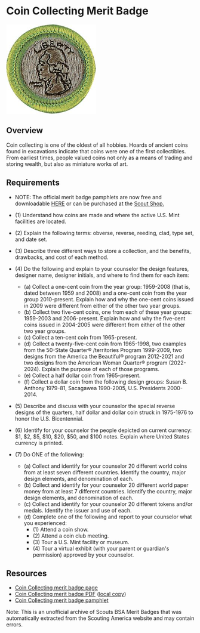 

# Coin Collecting Merit Badge

![Coin Collecting Merit Badge](images/coin-collecting-merit-badge.jpg)

## Overview



Coin collecting is one of the oldest of all hobbies. Hoards of ancient coins found in excavations indicate that coins were one of the first collectibles. From earliest times, people valued coins not only as a means of trading and storing wealth, but also as miniature works of art.

## Requirements

* NOTE:  The official merit badge pamphlets are now free and downloadable  [HERE](https://filestore.scouting.org/filestore/Merit_Badge_ReqandRes/Pamphlets/Coin%20Collecting.pdf) or can be purchased at the [Scout Shop.](https://www.scoutshop.org/)
* (1) Understand how coins are made and where the active U.S. Mint facilities  are located.
* (2) Explain the following terms: obverse, reverse, reeding, clad, type set, and date set.
* (3) Describe three different ways to store a collection, and the benefits, drawbacks, and cost of each method.
* (4) Do the following and explain to your counselor the design features, designer name, designer initials, and where to find them for each item:
    * (a) Collect a one-cent coin from the year group: 1959-2008 (that is, dated between 1959 and 2008) and a one-cent coin from the year group 2010-present. Explain how and why the one-cent coins issued in 2009 were different from either of the other two year groups.
    * (b) Collect two five-cent coins, one from each of these year groups: 1959-2003 and 2006-present. Explain how and why the five-cent coins issued in 2004-2005 were different from either of the other two year groups.
    * (c) Collect a ten-cent coin from 1965-present.
    * (d) Collect a twenty-five-cent coin from 1965-1998, two examples from the 50-State Quarter® /territories Program 1999-2009, two designs from the America the Beautiful® program 2012-2021 and two designs from the American Woman Quarter® program (2022-2024). Explain the purpose of each of those programs.
    * (e) Collect a half dollar coin from 1965-present.
    * (f) Collect a dollar coin from the following design groups: Susan B. Anthony 1979-81, Sacagawea 1990-2005, U.S. Presidents 2000-2014.


* (5) Describe and discuss with your counselor the special reverse designs of the quarters, half dollar and dollar coin struck in 1975-1976 to honor the U.S. Bicentennial.
* (6) Identify for your counselor the people depicted on current currency: $1, $2, $5, $10, $20, $50, and $100 notes. Explain where United States currency is printed.
* (7) Do ONE of the following:
    * (a) Collect and identify for your counselor 20 different world coins from at least seven different countries. Identify the country, major design elements, and denomination of each.
    * (b) Collect and identify for your counselor 20 different world paper money from at least 7 different countries. Identify the country, major design elements, and denomination of each.
    * (c) Collect and identify for your counselor 20 different tokens and/or medals. Identify the issuer and use of each.
    * (d) Complete one of the following and report to your counselor what you experienced:
        * (1) Attend a coin show.
        * (2) Attend a coin club meeting.
        * (3) Tour a U.S. Mint facility or museum.
        * (4) Tour a virtual exhibit (with your parent or guardian's permission) approved by your counselor.






## Resources

- [Coin Collecting merit badge page](https://www.scouting.org/merit-badges/coin-collecting/)
- [Coin Collecting merit badge PDF](https://filestore.scouting.org/filestore/Merit_Badge_ReqandRes/Pamphlets/Coin%20Collecting.pdf) ([local copy](files/coin-collecting-merit-badge.pdf))
- [Coin Collecting merit badge pamphlet](https://www.scoutshop.org/coin-collecting-merit-badge-pamphlet-661779.html)

Note: This is an unofficial archive of Scouts BSA Merit Badges that was automatically extracted from the Scouting America website and may contain errors.